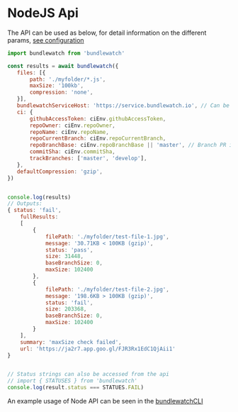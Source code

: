 # NodeJS Api

The API can be used as below, for detail information on the different params, [see configuration](/reference/configuration.md)

```js
import bundlewatch from 'bundlewatch'

const results = await bundlewatch({
   files: [{
       path: './myfolder/*.js',
       maxSize: '100kb',
       compression: 'none',
   }],
   bundlewatchServiceHost: 'https://service.bundlewatch.io', // Can be a custom service
   ci: {
       githubAccessToken: ciEnv.githubAccessToken,
       repoOwner: ciEnv.repoOwner,
       repoName: ciEnv.repoName,
       repoCurrentBranch: ciEnv.repoCurrentBranch,
       repoBranchBase: ciEnv.repoBranchBase || 'master', // Branch PR is being merged into
       commitSha: ciEnv.commitSha,
       trackBranches: ['master', 'develop'],
   },
   defaultCompression: 'gzip',
})


console.log(results)
// Outputs:
{ status: 'fail',
    fullResults:
    [
        {
            filePath: './myfolder/test-file-1.jpg',
            message: '30.71KB < 100KB (gzip)',
            status: 'pass',
            size: 31448,
            baseBranchSize: 0,
            maxSize: 102400
        },
        {
            filePath: './myfolder/test-file-2.jpg',
            message: '198.6KB > 100KB (gzip)',
            status: 'fail',
            size: 203368,
            baseBranchSize: 0,
            maxSize: 102400
        }
    ],
    summary: 'maxSize check failed',
    url: 'https://ja2r7.app.goo.gl/FJR3Rx1EdC1QjAii1'
}


// Status strings can also be accessed from the api
// import { STATUSES } from 'bundlewatch'
console.log(result.status === STATUES.FAIL)

```

An example usage of Node API can be seen in the [bundlewatchCLI](https://github.com/bundlewatch/bundlewatch/blob/master/src/bin/index.js#L43)

